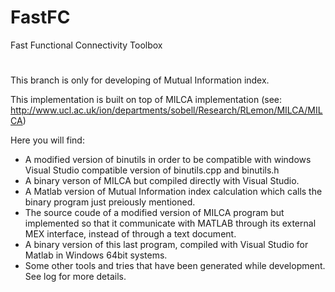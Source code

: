 # FastFC
Fast Functional Connectivity Toolbox
#
This branch is only for developing of Mutual Information index.

This implementation is built on top of MILCA implementation 
(see: http://www.ucl.ac.uk/ion/departments/sobell/Research/RLemon/MILCA/MILCA)

Here you will find: 

- A modified version of binutils in order to be compatible with windows Visual Studio compatible version of binutils.cpp and binutils.h
- A binary verson of MILCA but compiled directly with Visual Studio.
- A Matlab version of Mutual Information index calculation which calls the binary program just preiously mentioned.
- The source coude of a modified version of MILCA program but implemented so that it communicate with MATLAB through its external MEX interface, instead of through a text document.
- A binary version of this last program, compiled with Visual Studio for Matlab in Windows 64bit systems.
- Some other tools and tries that have been generated while development. See log for more details.


